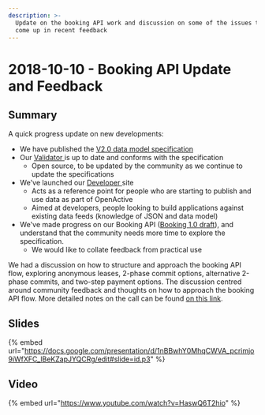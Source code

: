 ```yaml
---
description: >-
  Update on the booking API work and discussion on some of the issues that have
  come up in recent feedback
---
```


# 2018-10-10 - Booking API Update and Feedback

## Summary

A quick progress update on new developments:

* We have published the [V2.0 data model specification](https://www.openactive.io/modelling-opportunity-data/EditorsDraft/)
* Our [Validator ](https://www.validator.openactive.io)is up to date and conforms with the specification&#x20;
  * Open source, to be updated by the community as we continue to update the specifications
* We've launched our [Developer ](http://developer.openactive.io)site
  * Acts as a reference point for people who are starting to publish and use data as part of OpenActive
  * Aimed at developers, people looking to build applications against existing data feeds (knowledge of JSON and data model)
* We've made progress on our Booking API ([Booking 1.0 draft](https://www.openactive.io/open-booking-api/EditorsDraft/)), and understand that the community needs more time to explore the specification.&#x20;
  * We would like to collate feedback from practical use

We had a discussion on how to structure and approach the booking API flow, exploring anonymous leases, 2-phase commit options, alternative 2-phase commits, and two-step payment options. The discussion centred around community feedback and thoughts on how to approach the booking API flow. More detailed notes on the call can be found [on this link](https://docs.google.com/document/d/1lhPdIK3tcn3dV27DMvAhYU\_7p9FcErQhaO65hEmEYpY/edit?usp=sharing).

## &#x20;Slides

{% embed url="https://docs.google.com/presentation/d/1nBBwhY0MhqCWVA_pcrimjo9iWfXFC_lBeKZapJYQCRg/edit#slide=id.p3" %}

## Video

{% embed url="https://www.youtube.com/watch?v=HaswQ6T2hio" %}
